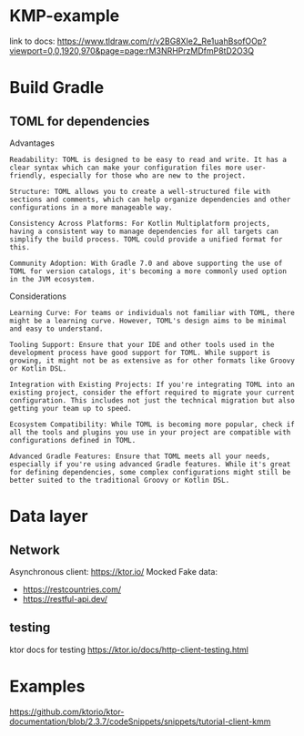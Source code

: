 # KMP-example

link to docs:
https://www.tldraw.com/r/v2BG8XIe2_Re1uahBsofOOp?viewport=0,0,1920,970&page=page:rM3NRHPrzMDfmP8tD2O3Q 


# Build Gradle
## TOML for dependencies

Advantages

    Readability: TOML is designed to be easy to read and write. It has a clear syntax which can make your configuration files more user-friendly, especially for those who are new to the project.

    Structure: TOML allows you to create a well-structured file with sections and comments, which can help organize dependencies and other configurations in a more manageable way.

    Consistency Across Platforms: For Kotlin Multiplatform projects, having a consistent way to manage dependencies for all targets can simplify the build process. TOML could provide a unified format for this.

    Community Adoption: With Gradle 7.0 and above supporting the use of TOML for version catalogs, it's becoming a more commonly used option in the JVM ecosystem.

Considerations

    Learning Curve: For teams or individuals not familiar with TOML, there might be a learning curve. However, TOML's design aims to be minimal and easy to understand.

    Tooling Support: Ensure that your IDE and other tools used in the development process have good support for TOML. While support is growing, it might not be as extensive as for other formats like Groovy or Kotlin DSL.

    Integration with Existing Projects: If you're integrating TOML into an existing project, consider the effort required to migrate your current configuration. This includes not just the technical migration but also getting your team up to speed.

    Ecosystem Compatibility: While TOML is becoming more popular, check if all the tools and plugins you use in your project are compatible with configurations defined in TOML.

    Advanced Gradle Features: Ensure that TOML meets all your needs, especially if you're using advanced Gradle features. While it's great for defining dependencies, some complex configurations might still be better suited to the traditional Groovy or Kotlin DSL.


# Data layer


## Network
Asynchronous client: https://ktor.io/
Mocked Fake data: 
 - https://restcountries.com/
 - https://restful-api.dev/

## testing
ktor docs for testing https://ktor.io/docs/http-client-testing.html

# Examples

https://github.com/ktorio/ktor-documentation/blob/2.3.7/codeSnippets/snippets/tutorial-client-kmm 


